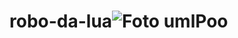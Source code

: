# robo-da-lua![Foto umlPoo](https://user-images.githubusercontent.com/104029929/169927223-f4c5a5e4-d2d1-42db-b546-5a4e2e36d208.PNG)
